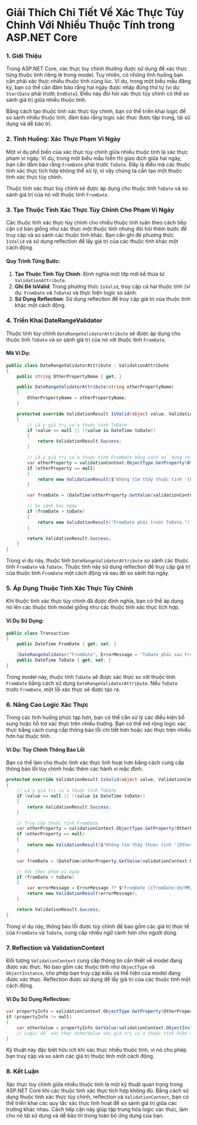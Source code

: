 
# Giải Thích Chi Tiết Về Xác Thực Tùy Chỉnh Với Nhiều Thuộc Tính trong ASP.NET Core

### 1. Giới Thiệu
Trong ASP.NET Core, xác thực tùy chỉnh thường được sử dụng để xác thực từng thuộc tính riêng lẻ trong model. Tuy nhiên, có những tình huống bạn cần phải xác thực nhiều thuộc tính cùng lúc. Ví dụ, trong một biểu mẫu đăng ký, bạn có thể cần đảm bảo rằng hai ngày được nhập đúng thứ tự (ví dụ: `StartDate` phải trước `EndDate`). Điều này đòi hỏi xác thực tùy chỉnh có thể so sánh giá trị giữa nhiều thuộc tính.

Bằng cách tạo thuộc tính xác thực tùy chỉnh, bạn có thể triển khai logic để so sánh nhiều thuộc tính, đảm bảo rằng logic xác thực được tập trung, tái sử dụng và dễ bảo trì.

### 2. Tình Huống: Xác Thực Phạm Vi Ngày
Một ví dụ phổ biến của xác thực tùy chỉnh giữa nhiều thuộc tính là xác thực phạm vi ngày. Ví dụ, trong một biểu mẫu hiển thị giao dịch giữa hai ngày, bạn cần đảm bảo rằng `FromDate` phải trước `ToDate`. Đây là điều mà các thuộc tính xác thực tích hợp không thể xử lý, vì vậy chúng ta cần tạo một thuộc tính xác thực tùy chỉnh.

Thuộc tính xác thực tùy chỉnh sẽ được áp dụng cho thuộc tính `ToDate` và so sánh giá trị của nó với thuộc tính `FromDate`.

### 3. Tạo Thuộc Tính Xác Thực Tùy Chỉnh Cho Phạm Vi Ngày
Các thuộc tính xác thực tùy chỉnh cho nhiều thuộc tính tuân theo cách tiếp cận cơ bản giống như xác thực một thuộc tính nhưng đòi hỏi thêm bước để truy cập và so sánh các thuộc tính khác. Bạn cần ghi đè phương thức `IsValid` và sử dụng reflection để lấy giá trị của các thuộc tính khác một cách động.

#### Quy Trình Từng Bước:
1. **Tạo Thuộc Tính Tùy Chỉnh**: Định nghĩa một lớp mới kế thừa từ `ValidationAttribute`.
2. **Ghi Đè IsValid**: Trong phương thức `IsValid`, truy cập cả hai thuộc tính (ví dụ: `FromDate` và `ToDate`) và thực hiện logic so sánh.
3. **Sử Dụng Reflection**: Sử dụng reflection để truy cập giá trị của thuộc tính khác một cách động.

### 4. Triển Khai DateRangeValidator
Thuộc tính tùy chỉnh `DateRangeValidatorAttribute` sẽ được áp dụng cho thuộc tính `ToDate` và so sánh giá trị của nó với thuộc tính `FromDate`.

#### Mã Ví Dụ:
```csharp
public class DateRangeValidatorAttribute : ValidationAttribute
{
    public string OtherPropertyName { get; }

    public DateRangeValidatorAttribute(string otherPropertyName)
    {
        OtherPropertyName = otherPropertyName;
    }

    protected override ValidationResult IsValid(object value, ValidationContext validationContext)
    {
        // Lấy giá trị của thuộc tính ToDate
        if (value == null || !(value is DateTime toDate))
        {
            return ValidationResult.Success;
        }

        // Lấy giá trị của thuộc tính FromDate bằng cách sử dụng reflection
        var otherProperty = validationContext.ObjectType.GetProperty(OtherPropertyName);
        if (otherProperty == null)
        {
            return new ValidationResult($"Không tìm thấy thuộc tính '{OtherPropertyName}'.");
        }

        var fromDate = (DateTime)otherProperty.GetValue(validationContext.ObjectInstance);

        // So sánh hai ngày
        if (fromDate > toDate)
        {
            return new ValidationResult("FromDate phải trước ToDate.");
        }

        return ValidationResult.Success;
    }
}
```
Trong ví dụ này, thuộc tính `DateRangeValidatorAttribute` so sánh các thuộc tính `FromDate` và `ToDate`. Thuộc tính này sử dụng reflection để truy cập giá trị của thuộc tính `FromDate` một cách động và sau đó so sánh hai ngày.

### 5. Áp Dụng Thuộc Tính Xác Thực Tùy Chỉnh
Khi thuộc tính xác thực tùy chỉnh đã được định nghĩa, bạn có thể áp dụng nó lên các thuộc tính model giống như các thuộc tính xác thực tích hợp.

#### Ví Dụ Sử Dụng:
```csharp
public class Transaction
{
    public DateTime FromDate { get; set; }

    [DateRangeValidator("FromDate", ErrorMessage = "ToDate phải sau FromDate.")]
    public DateTime ToDate { get; set; }
}
```
Trong model này, thuộc tính `ToDate` sẽ được xác thực so với thuộc tính `FromDate` bằng cách sử dụng `DateRangeValidatorAttribute`. Nếu `ToDate` trước `FromDate`, một lỗi xác thực sẽ được tạo ra.

### 6. Nâng Cao Logic Xác Thực
Trong các tình huống phức tạp hơn, bạn có thể cần xử lý các điều kiện bổ sung hoặc hỗ trợ xác thực trên nhiều trường. Bạn có thể mở rộng logic xác thực bằng cách cung cấp thông báo lỗi chi tiết hơn hoặc xác thực trên nhiều hơn hai thuộc tính.

#### Ví Dụ: Tùy Chỉnh Thông Báo Lỗi
Bạn có thể làm cho thuộc tính xác thực linh hoạt hơn bằng cách cung cấp thông báo lỗi tùy chỉnh hoặc thêm các hành vi mặc định.

```csharp
protected override ValidationResult IsValid(object value, ValidationContext validationContext)
{
    // Lấy giá trị của thuộc tính ToDate
    if (value == null || !(value is DateTime toDate))
    {
        return ValidationResult.Success;
    }

    // Truy cập thuộc tính FromDate
    var otherProperty = validationContext.ObjectType.GetProperty(OtherPropertyName);
    if (otherProperty == null)
    {
        return new ValidationResult($"Không tìm thấy thuộc tính '{OtherPropertyName}'.");
    }

    var fromDate = (DateTime)otherProperty.GetValue(validationContext.ObjectInstance);

    // Xác thực phạm vi ngày
    if (fromDate > toDate)
    {
        var errorMessage = ErrorMessage ?? $"FromDate ({fromDate:dd/MM/yyyy}) phải trước ToDate ({toDate:dd/MM/yyyy}).";
        return new ValidationResult(errorMessage);
    }

    return ValidationResult.Success;
}
```
Trong ví dụ này, thông báo lỗi được tùy chỉnh để bao gồm các giá trị thực tế của `FromDate` và `ToDate`, cung cấp nhiều ngữ cảnh hơn cho người dùng.

### 7. Reflection và ValidationContext
Đối tượng `ValidationContext` cung cấp thông tin cần thiết về model đang được xác thực. Nó bao gồm các thuộc tính như `ObjectType` và `ObjectInstance`, cho phép bạn truy cập kiểu và thể hiện của model đang được xác thực. Reflection được sử dụng để lấy giá trị của các thuộc tính một cách động.

#### Ví Dụ Sử Dụng Reflection:
```csharp
var propertyInfo = validationContext.ObjectType.GetProperty(OtherPropertyName);
if (propertyInfo != null)
{
    var otherValue = propertyInfo.GetValue(validationContext.ObjectInstance);
    // Logic để xác thực otherValue với giá trị của thuộc tính hiện tại
}
```
Kỹ thuật này đặc biệt hữu ích khi xác thực nhiều thuộc tính, vì nó cho phép bạn truy cập và so sánh các giá trị thuộc tính một cách động.

### 8. Kết Luận
Xác thực tùy chỉnh giữa nhiều thuộc tính là một kỹ thuật quan trọng trong ASP.NET Core khi các thuộc tính xác thực tích hợp không đủ. Bằng cách sử dụng thuộc tính xác thực tùy chỉnh, reflection và `ValidationContext`, bạn có thể triển khai các quy tắc xác thực linh hoạt để so sánh giá trị giữa các trường khác nhau. Cách tiếp cận này giúp tập trung hóa logic xác thực, làm cho nó tái sử dụng và dễ bảo trì trong toàn bộ ứng dụng của bạn.
